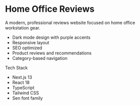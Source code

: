 # Home Office Reviews

A modern, professional reviews website focused on home office workstation gear.

- Dark mode design with purple accents
- Responsive layout
- SEO optimized
- Product reviews and recommendations
- Category-based navigation

Tech Stack

- Next.js 13
- React 18
- TypeScript
- Tailwind CSS
- Sen font family
